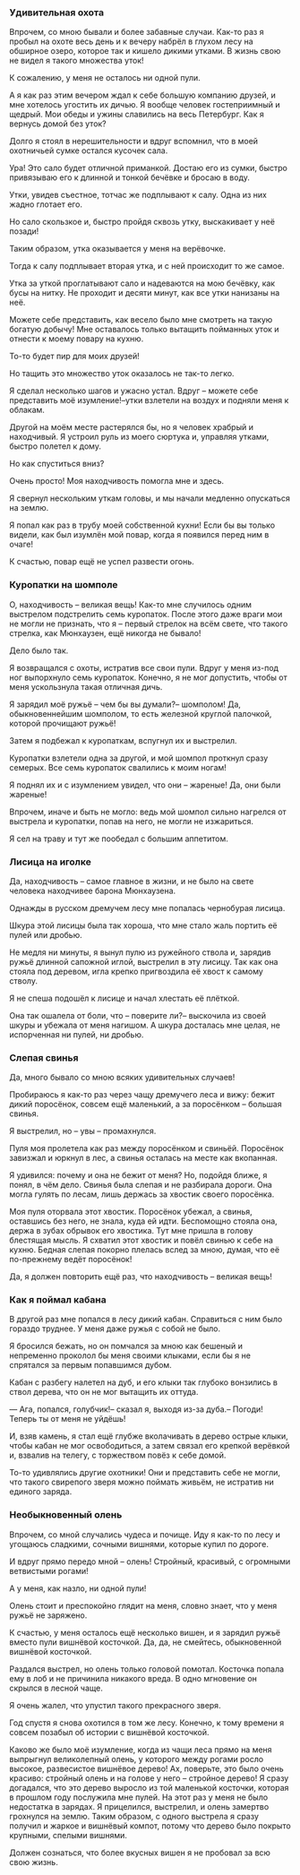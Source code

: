 ### Удивительная охота

Впрочем, со мною бывали и более забавные случаи.
Как-то раз я пробыл на охоте весь день и к вечеру набрёл в глухом лесу на обширное озеро, которое так и кишело дикими утками.
В жизнь свою не видел я такого множества уток!

К сожалению, у меня не осталось ни одной пули.

А я как раз этим вечером ждал к себе большую компанию друзей, и мне хотелось угостить их дичью.
Я вообще человек гостеприимный и щедрый.
Мои обеды и ужины славились на весь Петербург.
Как я вернусь домой без уток?

Долго я стоял в нерешительности и вдруг вспомнил, что в моей охотничьей сумке остался кусочек сала.

Ура!
Это сало будет отличной приманкой.
Достаю его из сумки, быстро привязываю его к длинной и тонкой бечёвке и бросаю в воду.

Утки, увидев съестное, тотчас же подплывают к салу.
Одна из них жадно глотает его.

Но сало скользкое и, быстро пройдя сквозь утку, выскакивает у неё позади!

Таким образом, утка оказывается у меня на верёвочке.

Тогда к салу подплывает вторая утка, и с ней происходит то же самое.

Утка за уткой проглатывают сало и надеваются на мою бечёвку, как бусы на нитку.
Не проходит и десяти минут, как все утки нанизаны на неё.

Можете себе представить, как весело было мне смотреть на такую богатую добычу!
Мне оставалось только вытащить пойманных уток и отнести к моему повару на кухню.

То-то будет пир для моих друзей!

Но тащить это множество уток оказалось не так-то легко.

Я сделал несколько шагов и ужасно устал.
Вдруг – можете себе представить моё изумление!–утки взлетели на воздух и подняли меня к облакам.

Другой на моём месте растерялся бы, но я человек храбрый и находчивый.
Я устроил руль из моего сюртука и, управляя утками, быстро полетел к дому.

Но как спуститься вниз?

Очень просто!
Моя находчивость помогла мне и здесь.

Я свернул нескольким уткам головы, и мы начали медленно опускаться на землю.

Я попал как раз в трубу моей собственной кухни!
Если бы вы только видели, как был изумлён мой повар, когда я появился перед ним в очаге!

К счастью, повар ещё не успел развести огонь.

### Куропатки на шомполе

О, находчивость – великая вещь!
Как-то мне случилось одним выстрелом подстрелить семь куропаток.
После этого даже враги мои не могли не признать, что я – первый стрелок на всём свете, что такого стрелка, как Мюнхаузен, ещё никогда не бывало!

Дело было так.

Я возвращался с охоты, истратив все свои пули.
Вдруг у меня из-под ног выпорхнуло семь куропаток.
Конечно, я не мог допустить, чтобы от меня ускользнула такая отличная дичь.

Я зарядил моё ружьё – чем бы вы думали?– шомполом!
Да, обыкновеннейшим шомполом, то есть железной круглой палочкой, которой прочищают ружьё!

Затем я подбежал к куропаткам, вспугнул их и выстрелил.

Куропатки взлетели одна за другой, и мой шомпол проткнул сразу семерых.
Все семь куропаток свалились к моим ногам!

Я поднял их и с изумлением увидел, что они – жареные!
Да, они были жареные!

Впрочем, иначе и быть не могло: ведь мой шомпол сильно нагрелся от выстрела и куропатки, попав на него, не могли не изжариться.

Я сел на траву и тут же пообедал с большим аппетитом.

### Лисица на иголке

Да, находчивость – самое главное в жизни, и не было на свете человека находчивее барона Мюнхаузена.

Однажды в русском дремучем лесу мне попалась чернобурая лисица.

Шкура этой лисицы была так хороша, что мне стало жаль портить её пулей или дробью.

Не медля ни минуты, я вынул пулю из ружейного ствола и, зарядив ружьё длинной сапожной иглой, выстрелил в эту лисицу.
Так как она стояла под деревом, игла крепко пригвоздила её хвост к самому стволу.

Я не спеша подошёл к лисице и начал хлестать её плёткой.

Она так ошалела от боли, что – поверите ли?– выскочила из своей шкуры и убежала от меня нагишом.
А шкура досталась мне целая, не испорченная ни пулей, ни дробью.

### Слепая свинья

Да, много бывало со мною всяких удивительных случаев!

Пробираюсь я как-то раз через чащу дремучего леса и вижу: бежит дикий поросёнок, совсем ещё маленький, а за поросёнком – большая свинья.

Я выстрелил, но – увы – промахнулся.

Пуля моя пролетела как раз между поросёнком и свиньёй.
Поросёнок завизжал и юркнул в лес, а свинья осталась на месте как вкопанная.

Я удивился: почему и она не бежит от меня?
Но, подойдя ближе, я понял, в чём дело.
Свинья была слепая и не разбирала дороги.
Она могла гулять по лесам, лишь держась за хвостик своего поросёнка.

Моя пуля оторвала этот хвостик.
Поросёнок убежал, а свинья, оставшись без него, не знала, куда ей идти.
Беспомощно стояла она, держа в зубах обрывок его хвостика.
Тут мне пришла в голову блестящая мысль.
Я схватил этот хвостик и повёл свинью к себе на кухню.
Бедная слепая покорно плелась вслед за мною, думая, что её по-прежнему ведёт поросёнок!

Да, я должен повторить ещё раз, что находчивость – великая вещь!

### Как я поймал кабана

В другой раз мне попался в лесу дикий кабан.
Справиться с ним было гораздо труднее.
У меня даже ружья с собой не было.

Я бросился бежать, но он помчался за мною как бешеный и непременно проколол бы меня своими клыками, если бы я не спрятался за первым попавшимся дубом.

Кабан с разбегу налетел на дуб, и его клыки так глубоко вонзились в ствол дерева, что он не мог вытащить их оттуда.

— Ага, попался, голубчик!– сказал я, выходя из-за дуба.– Погоди!
Теперь ты от меня не уйдёшь!

И, взяв камень, я стал ещё глубже вколачивать в дерево острые клыки, чтобы кабан не мог освободиться, а затем связал его крепкой верёвкой и, взвалив на телегу, с торжеством повёз к себе домой.

То-то удивлялись другие охотники!
Они и представить себе не могли, что такого свирепого зверя можно поймать живьём, не истратив ни единого заряда.

### Необыкновенный олень

Впрочем, со мной случались чудеса и почище.
Иду я как-то по лесу и угощаюсь сладкими, сочными вишнями, которые купил по дороге.

И вдруг прямо передо мной – олень!
Стройный, красивый, с огромными ветвистыми рогами!

А у меня, как назло, ни одной пули!

Олень стоит и преспокойно глядит на меня, словно знает, что у меня ружьё не заряжено.

К счастью, у меня осталось ещё несколько вишен, и я зарядил ружьё вместо пули вишнёвой косточкой.
Да, да, не смейтесь, обыкновенной вишнёвой косточкой.

Раздался выстрел, но олень только головой помотал.
Косточка попала ему в лоб и не причинила никакого вреда.
В одно мгновение он скрылся в лесной чаще.

Я очень жалел, что упустил такого прекрасного зверя.

Год спустя я снова охотился в том же лесу.
Конечно, к тому времени я совсем позабыл об истории с вишнёвой косточкой.

Каково же было моё изумление, когда из чащи леса прямо на меня выпрыгнул великолепный олень, у которого между рогами росло высокое, развесистое вишнёвое дерево!
Ах, поверьте, это было очень красиво: стройный олень и на голове у него – стройное дерево!
Я сразу догадался, что это дерево выросло из той маленькой косточки, которая в прошлом году послужила мне пулей.
На этот раз у меня не было недостатка в зарядах.
Я прицелился, выстрелил, и олень замертво грохнулся на землю.
Таким образом, с одного выстрела я сразу получил и жаркое и вишнёвый компот, потому что дерево было покрыто крупными, спелыми вишнями.

Должен сознаться, что более вкусных вишен я не пробовал за всю свою жизнь.
